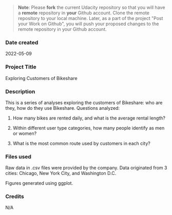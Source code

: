 >**Note**: Please **fork** the current Udacity repository so that you will have a **remote** repository in **your** Github account. Clone the remote repository to your local machine. Later, as a part of the project "Post your Work on Github", you will push your proposed changes to the remote repository in your Github account.

### Date created
2022-05-09

### Project Title
Exploring Customers of Bikeshare

### Description
This is a series of analyses exploring the customers of Bikeshare: who are they, how do they use Bikeshare.
Questions analyzed:

1. How many bikes are rented daily, and what is the average rental length?

2. Within different user type categories, how many people identify as men or women?
3. What is the most common route used by customers in each city?

### Files used
Raw data in .csv files were provided by the company.
Data originated from 3 cities: Chicago, New York City, and Washington D.C.

Figures generated using ggplot.

### Credits
N/A
